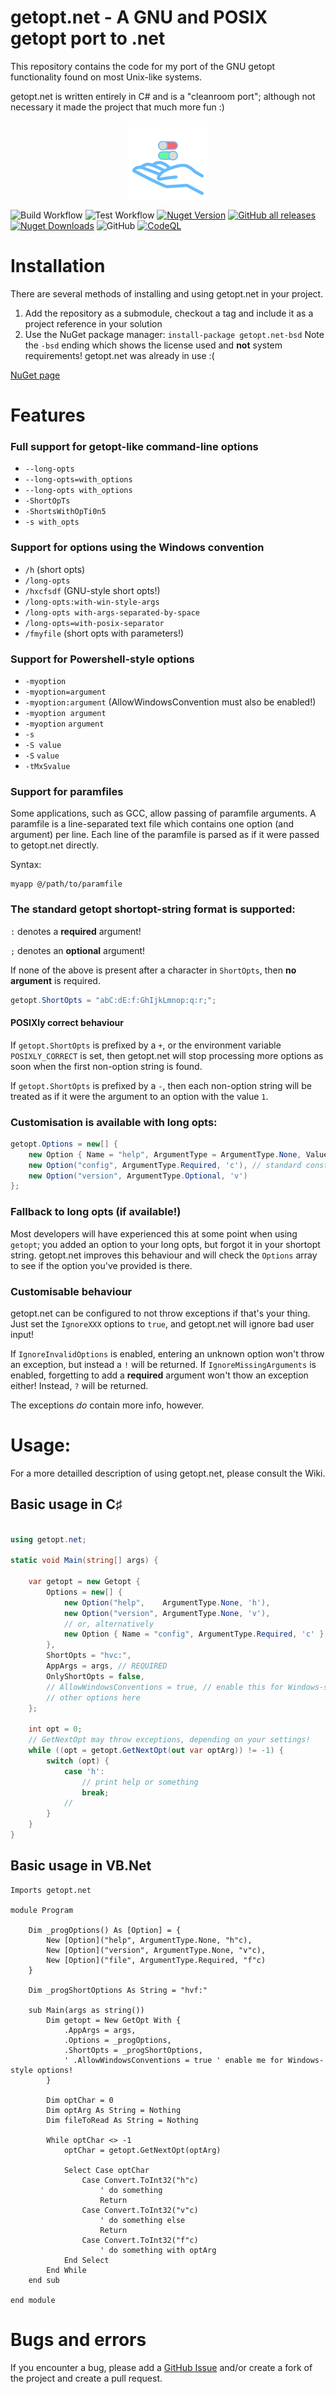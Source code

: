 # getopt.net - A GNU and POSIX getopt port to .net

This repository contains the code for my port of the GNU getopt functionality found on most Unix-like systems.

getopt.net is written entirely in C# and is a "cleanroom port"; although not necessary it made the project that much more fun :)

<p align="center" >
    <img align="center" src="https://raw.githubusercontent.com/SimonCahill/getopt.net/master/img/getopt.net-logo-128.png" alt="getopt.net-logo" >
</p>

![Build Workflow](https://github.com/SimonCahill/getopt.net/actions/workflows/build.yaml/badge.svg)
![Test Workflow](https://github.com/SimonCahill/getopt.net/actions/workflows/run-tests.yaml/badge.svg)
[![Nuget Version](https://img.shields.io/nuget/v/getopt.net-bsd?logo=nuget)](https://www.nuget.org/packages/getopt.net-bsd/)
[![GitHub all releases](https://img.shields.io/github/downloads/SimonCahill/getopt.net/total?logo=github)](https://github.com/SimonCahill/getopt.net/releases)
[![Nuget Downloads](https://img.shields.io/nuget/dt/getopt.net-bsd?logo=nuget)](https://www.nuget.org/packages/getopt.net-bsd/)
![GitHub](https://img.shields.io/github/license/SimonCahill/getopt.net)
[![CodeQL](https://github.com/SimonCahill/getopt.net/actions/workflows/codeql.yml/badge.svg)](https://github.com/SimonCahill/getopt.net/actions/workflows/codeql.yml)

# Installation

There are several methods of installing and using getopt.net in your project.

1. Add the repository as a submodule, checkout a tag and include it as a project reference in your solution
2. Use the NuGet package manager: `install-package getopt.net-bsd` Note the `-bsd` ending which shows the license used and **not** system requirements! getopt.net was already in use :(

[NuGet page](https://www.nuget.org/packages/getopt.net-bsd/)

# Features

### Full support for getopt-like command-line options

 - `--long-opts`
 - `--long-opts=with_options`
 - `--long-opts with_options`
 - `-ShortOpTs`
 - `-ShortsWithOpTi0n5`
 - `-s with_opts`

### Support for options using the Windows convention

 - `/h` (short opts)
 - `/long-opts`
 - `/hxcfsdf` (GNU-style short opts!)
 - `/long-opts:with-win-style-args`
 - `/long-opts with-args-separated-by-space`
 - `/long-opts=with-posix-separator`
 - `/fmyfile` (short opts with parameters!)

### Support for Powershell-style options

 - `-myoption`
 - `-myoption=argument`
 - `-myoption:argument` (AllowWindowsConvention must also be enabled!)
 - `-myoption argument`
 - `-myoption` `argument`
 - `-s`
 - `-S value`
 - `-S` `value`
 - `-tMxSvalue`

### Support for paramfiles

Some applications, such as GCC, allow passing of paramfile arguments.
A paramfile is a line-separated text file which contains one option (and argument) per line.
Each line of the paramfile is parsed as if it were passed to getopt.net directly.

Syntax:
```
myapp @/path/to/paramfile
```

### The standard getopt shortopt-string format is supported:

`:` denotes a **required** argument!

`;` denotes an **optional** argument!

If none of the above is present after a character in `ShortOpts`, then **no argument** is required.

```csharp
getopt.ShortOpts = "abC:dE:f:GhIjkLmnop:q:r;";
```

#### POSIXly correct behaviour
If `getopt.ShortOpts` is prefixed by a `+`, or the environment variable `POSIXLY_CORRECT` is set, then getopt.net will stop processing more options as soon when the first non-option string is found.

If `getopt.ShortOpts` is prefixed by a `-`, then each non-option string will be treated as if it were the argument to an option with the value `1`.


### Customisation is available with long opts:
```csharp
getopt.Options = new[] {
    new Option { Name = "help", ArgumentType = ArgumentType.None, Value = 'h' }, // brace-initialiser
    new Option("config", ArgumentType.Required, 'c'), // standard constructor
    new Option("version", ArgumentType.Optional, 'v')
};
```

### Fallback to long opts (if available!)
Most developers will have experienced this at some point when using `getopt`; you added an option to your long opts, but forgot it in your shortopt string.
getopt.net improves this behaviour and will check the `Options` array to see if the option you've provided is there.

### Customisable behaviour
getopt.net can be configured to not throw exceptions if that's your thing.
Just set the `IgnoreXXX` options to `true`, and getopt.net will ignore bad user input!

If `IgnoreInvalidOptions` is enabled, entering an unknown option won't throw an exception, but instead a `!` will be returned.
If `IgnoreMissingArguments` is enabled, forgetting to add a **required** argument won't thow an exception either! Instead, `?` will be returned.

The exceptions *do* contain more info, however.

# Usage:

For a more detailled description of using getopt.net, please consult the Wiki.

## Basic usage in C♯

```csharp

using getopt.net;

static void Main(string[] args) {

    var getopt = new Getopt {
        Options = new[] {
            new Option("help",    ArgumentType.None, 'h'),
            new Option("version", ArgumentType.None, 'v'),
            // or, alternatively
            new Option { Name = "config", ArgumentType.Required, 'c' }
        },
        ShortOpts = "hvc:",
        AppArgs = args, // REQUIRED
        OnlyShortOpts = false,
        // AllowWindowsConventions = true, // enable this for Windows-style options
        // other options here
    };

    int opt = 0;
    // GetNextOpt may throw exceptions, depending on your settings!
    while ((opt = getopt.GetNextOpt(out var optArg)) != -1) {
        switch (opt) {
            case 'h':
                // print help or something
                break;
            //
        }
    }
}
```

## Basic usage in VB.Net

```vbnet
Imports getopt.net

module Program

    Dim _progOptions() As [Option] = {
        New [Option]("help", ArgumentType.None, "h"c),
        New [Option]("version", ArgumentType.None, "v"c),
        New [Option]("file", ArgumentType.Required, "f"c)
    }

    Dim _progShortOptions As String = "hvf:"

    sub Main(args as string())
        Dim getopt = New GetOpt With {
            .AppArgs = args,
            .Options = _progOptions,
            .ShortOpts = _progShortOptions,
            ' .AllowWindowsConventions = true ' enable me for Windows-style options!
        }

        Dim optChar = 0
        Dim optArg As String = Nothing
        Dim fileToRead As String = Nothing

        While optChar <> -1
            optChar = getopt.GetNextOpt(optArg)

            Select Case optChar
                Case Convert.ToInt32("h"c)
                    ' do something
                    Return
                Case Convert.ToInt32("v"c)
                    ' do something else
                    Return
                Case Convert.ToInt32("f"c)
                    ' do something with optArg
            End Select
        End While
    end sub

end module
```

# Bugs and errors

If you encounter a bug, please add a [GitHub Issue](https://github.com/SimonCahill/getopt.net/issues) and/or create a fork of the project and create a pull request.
